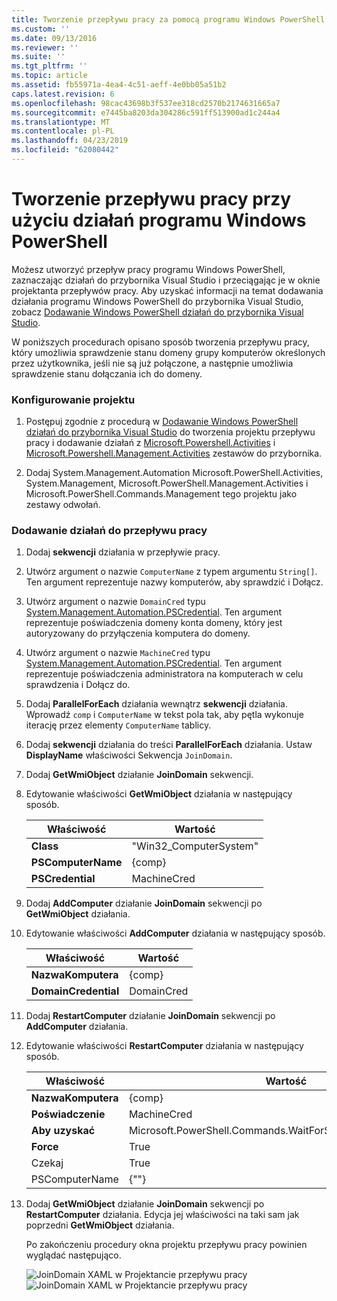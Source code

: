 ```yaml
---
title: Tworzenie przepływu pracy za pomocą programu Windows PowerShell działań | Dokumentacja firmy Microsoft
ms.custom: ''
ms.date: 09/13/2016
ms.reviewer: ''
ms.suite: ''
ms.tgt_pltfrm: ''
ms.topic: article
ms.assetid: fb55971a-4ea4-4c51-aeff-4e0bb05a51b2
caps.latest.revision: 6
ms.openlocfilehash: 98cac43698b3f537ee318cd2570b2174631665a7
ms.sourcegitcommit: e7445ba8203da304286c591ff513900ad1c244a4
ms.translationtype: MT
ms.contentlocale: pl-PL
ms.lasthandoff: 04/23/2019
ms.locfileid: "62080442"
---
```

# <a name="creating-a-workflow-with-windows-powershell-activities"></a>Tworzenie przepływu pracy przy użyciu działań programu Windows PowerShell

Możesz utworzyć przepływ pracy programu Windows PowerShell, zaznaczając działań do przybornika Visual Studio i przeciągając je w oknie projektanta przepływów pracy. Aby uzyskać informacji na temat dodawania działania programu Windows PowerShell do przybornika Visual Studio, zobacz [Dodawanie Windows PowerShell działań do przybornika Visual Studio](./adding-windows-powershell-activities-to-the-visual-studio-toolbox.md).

W poniższych procedurach opisano sposób tworzenia przepływu pracy, który umożliwia sprawdzenie stanu domeny grupy komputerów określonych przez użytkownika, jeśli nie są już połączone, a następnie umożliwia sprawdzenie stanu dołączania ich do domeny.

### <a name="setting-up-the-project"></a>Konfigurowanie projektu

1. Postępuj zgodnie z procedurą w [Dodawanie Windows PowerShell działań do przybornika Visual Studio](./adding-windows-powershell-activities-to-the-visual-studio-toolbox.md) do tworzenia projektu przepływu pracy i dodawanie działań z [Microsoft.Powershell.Activities](/dotnet/api/Microsoft.PowerShell.Activities) i [ Microsoft.Powershell.Management.Activities](/dotnet/api/Microsoft.PowerShell.Management.Activities) zestawów do przybornika.

2. Dodaj System.Management.Automation Microsoft.PowerShell.Activities, System.Management, Microsoft.PowerShell.Management.Activities i Microsoft.PowerShell.Commands.Management tego projektu jako zestawy odwołań.

### <a name="adding-activities-to-the-workflow"></a>Dodawanie działań do przepływu pracy

1. Dodaj **sekwencji** działania w przepływie pracy.

2. Utwórz argument o nazwie `ComputerName` z typem argumentu `String[]`. Ten argument reprezentuje nazwy komputerów, aby sprawdzić i Dołącz.

3. Utwórz argument o nazwie `DomainCred` typu [System.Management.Automation.PSCredential](/dotnet/api/System.Management.Automation.PSCredential). Ten argument reprezentuje poświadczenia domeny konta domeny, który jest autoryzowany do przyłączenia komputera do domeny.

4. Utwórz argument o nazwie `MachineCred` typu [System.Management.Automation.PSCredential](/dotnet/api/System.Management.Automation.PSCredential). Ten argument reprezentuje poświadczenia administratora na komputerach w celu sprawdzenia i Dołącz do.

5. Dodaj **ParallelForEach** działania wewnątrz **sekwencji** działania. Wprowadź `comp` i `ComputerName` w tekst pola tak, aby pętla wykonuje iterację przez elementy `ComputerName` tablicy.

6. Dodaj **sekwencji** działania do treści **ParallelForEach** działania. Ustaw **DisplayName** właściwości Sekwencja `JoinDomain`.

7. Dodaj **GetWmiObject** działanie **JoinDomain** sekwencji.

8. Edytowanie właściwości **GetWmiObject** działania w następujący sposób.

   |Właściwość|Wartość|
   |--------------|-----------|
   |**Class**|"Win32_ComputerSystem"|
   |**PSComputerName**|{comp}|
   |**PSCredential**|MachineCred|

9. Dodaj **AddComputer** działanie **JoinDomain** sekwencji po **GetWmiObject** działania.

10. Edytowanie właściwości **AddComputer** działania w następujący sposób.

    |Właściwość|Wartość|
    |--------------|-----------|
    |**NazwaKomputera**|{comp}|
    |**DomainCredential**|DomainCred|

11. Dodaj **RestartComputer** działanie **JoinDomain** sekwencji po **AddComputer** działania.

12. Edytowanie właściwości **RestartComputer** działania w następujący sposób.

    |Właściwość|Wartość|
    |--------------|-----------|
    |**NazwaKomputera**|{comp}|
    |**Poświadczenie**|MachineCred|
    |**Aby uzyskać**|Microsoft.PowerShell.Commands.WaitForServiceTypes.PowerShell|
    |**Force**|True|
    |Czekaj|True|
    |PSComputerName|{""}|

13. Dodaj **GetWmiObject** działanie **JoinDomain** sekwencji po **RestartComputer** działania. Edycja jej właściwości na taki sam jak poprzedni **GetWmiObject** działania.

    Po zakończeniu procedury okna projektu przepływu pracy powinien wyglądać następująco.

    ![JoinDomain XAML w Projektancie przepływu pracy](../media/joindomainworkflow.png)
    ![JoinDomain XAML w Projektancie przepływu pracy](../media/joindomainworkflow.png "JoinDomainWorkflow")